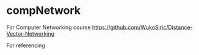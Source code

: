 # compNetwork



For Computer Networking course
https://github.com/WukoSiric/Distance-Vector-Networking

For referencing
